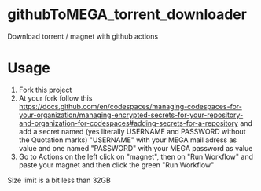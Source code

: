# githubToMEGA_torrent_downloader
Download torrent / magnet with github actions
# Usage
1. Fork this project
2. At your fork follow this https://docs.github.com/en/codespaces/managing-codespaces-for-your-organization/managing-encrypted-secrets-for-your-repository-and-organization-for-codespaces#adding-secrets-for-a-repository
and add a secret named (yes literally USERNAME and PASSWORD without the Quotation marks) "USERNAME" with your MEGA mail adress as value and one named "PASSWORD" with your MEGA password as value
3. Go to Actions on the left click on "magnet", then on "Run Workflow" and paste your magnet and then click the green "Run Workflow"

Size limit is a bit less than 32GB
